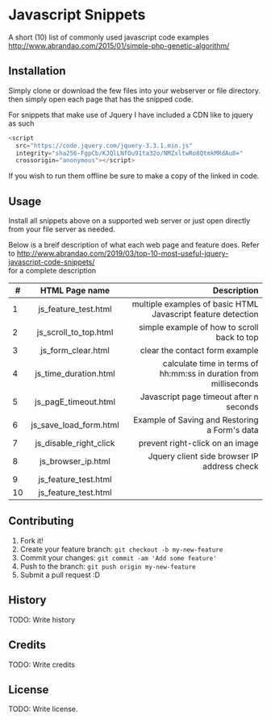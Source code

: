 # Javascript Snippets 
A short (10) list of commonly used javascript code examples   http://www.abrandao.com/2015/01/simple-php-genetic-algorithm/


## Installation
Simply clone  or download the few files into your webserver or file directory. then simply open each page that has the snipped code.

For snippets that make use of Jquery I have included a CDN like to jquery as such
```javascript
<script
  src="https://code.jquery.com/jquery-3.3.1.min.js"
  integrity="sha256-FgpCb/KJQlLNfOu91ta32o/NMZxltwRo8QtmkMRdAu8="
  crossorigin="anonymous"></script>
  ```
  If you wish to run them offline be sure to make a copy of the linked in code.

## Usage

 Install all snippets above on a supported web server or just open directly from your file server as needed.

 Below is a breif description of what each web page and feature does. Refer to http://www.abrandao.com/2019/03/top-10-most-useful-jquery-javascript-code-snippets/  
 for a complete description

| # | HTML Page name        |  Description  |
| ---|:-------------:| -----:|
| 1  | js_feature_test.html  | multiple examples of basic HTML Javascript feature detection |
| 2  | js_scroll_to_top.html | simple example of how to scroll back to top |
| 3  | js_form_clear.html  | clear the contact form example |
| 4  | js_time_duration.html  | calculate time in terms of hh:mm:ss in duration from milliseconds |
| 5  | js_pagE_timeout.html  |  Javascript page timeout after n seconds |
| 6  | js_save_load_form.html  | Example of Saving and Restoring a Form's data |
| 7  | js_disable_right_click  | prevent right-click on an image  |
| 8  | js_browser_ip.html  | Jquery client side browser IP address check |
| 9  | js_feature_test.html  |  |
| 10  | js_feature_test.html  |   |


## Contributing
1. Fork it!
2. Create your feature branch: `git checkout -b my-new-feature`
3. Commit your changes: `git commit -am 'Add some feature'`
4. Push to the branch: `git push origin my-new-feature`
5. Submit a pull request :D
## History
TODO: Write history
## Credits
TODO: Write credits
## License
TODO: Write license.

